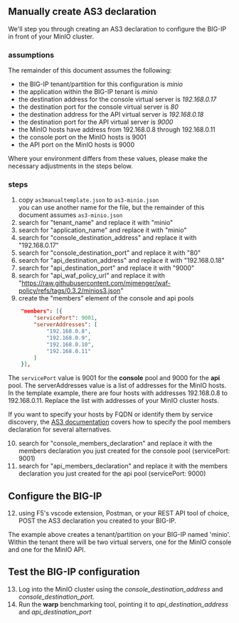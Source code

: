 ## Manually create AS3 declaration
We'll step you through creating an AS3 declaration to configure the BIG-IP in front of your MinIO cluster.
### assumptions
The remainder of this document assumes the following:  
- the BIG-IP tenant/partition for this configuration is *minio*
- the application within the BIG-IP tenant is *minio*
- the destination address for the console virtual server is *192.168.0.17*
- the destination port for the console virtual server is *80*
- the destination address for the API virtual server is *192.168.0.18*
- the destination port for the API virtual server is *9000*
- the MinIO hosts have address from 192.168.0.8 through 192.168.0.11
- the console port on the MinIO hosts is 9001
- the API port on the MinIO hosts is 9000

Where your environment differs from these values, please make the necessary adjustments in the steps below.

### steps
1. copy `as3manualtemplate.json` to `as3-minio.json`  
you can use another name for the file, but the remainder of this document assumes `as3-minio.json`
2. search for "tenant_name" and replace it with "minio"
3. search for "application_name" and replace it with "minio"
4. search for "console_destination_address" and replace it with "192.168.0.17"
5. search for "console_destination_port" and replace it with "80"
6. search for "api_destination_address" and replace it with "192.168.0.18"
7. search for "api_destination_port" and replace it with "9000"
8. search for "api_waf_policy_url" and replace it with "https://raw.githubusercontent.com/mjmenger/waf-policy/refs/tags/0.3.2/minios3.json"
9. create the "members" element of the console and api pools
```json
    "members": [{
        "servicePort": 9001,
        "serverAddresses": [
            "192.168.0.8",
            "192.168.0.9",
            "192.168.0.10",
            "192.168.0.11"
        ]
    }],  
``` 
The `servicePort` value is 9001 for the **console** pool and 9000 for the **api**  pool. The serverAddresses value is a list of addresses for the MinIO hosts. In the template example, there are four hosts with addresses 192.168.0.8 to 192.168.0.11. Replace the list with addresses of your MinIO cluster hosts. 

If you want to specify your hosts by FQDN or identify them by service discovery, the [AS3 documentation](https://clouddocs.f5.com/products/extensions/f5-appsvcs-extension/latest/refguide/schema-reference.html#pool) covers how to specify the pool members declaration for several alternatives.

10. search for "console_members_declaration" and replace it with the members declaration you just created for the console pool (servicePort: 9001)
11. search for "api_members_declaration" and replace it with the members declaration you just created for the api pool (servicePort: 9000)


## Configure the BIG-IP
12. using F5's vscode extension, Postman, or your REST API tool of choice, POST the AS3 declaration you created to your BIG-IP. 

The example above creates a tenant/partition on your BIG-IP named 'minio'. Within the tenant there will be two virtual servers, one for the MinIO console and one for the MinIO API. 

## Test the BIG-IP configuration
13. Log into the MinIO cluster using the *console_destination_address* and *console_destination_port*. 
14. Run the **warp** benchmarking tool, pointing it to *api_destination_address* and *api_destination_port*